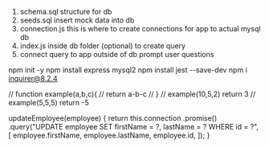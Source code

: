 1. schema.sql
   structure for db
2. seeds.sql
   insert mock data into db
3. connection.js
   this is where to create connections for app to actual mysql db
4. index.js inside db folder (optional)
   to create query
5. connect query to app outside of db
   prompt user questions

npm init -y
npm install express mysql2
npm install jest --save-dev
npm i inquirer@8.2.4

// function example(a,b,c){
// return a-b-c
// }
// example(10,5,2) return 3
// example(5,5,5) return -5

updateEmployee(employee) {
return this.connection
.promise()
.query("UPDATE employee SET firstName = ?, lastName = ? WHERE id = ?", [
employee.firstName,
employee.lastName,
employee.id,
]);
}
